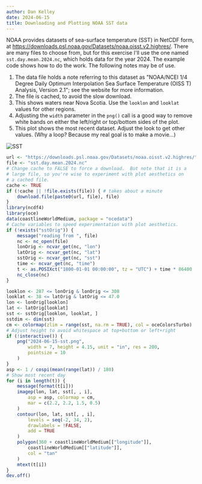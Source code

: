 ```yaml
---
author: Dan Kelley
date: 2024-06-15
title: Downloading and Plotting NOAA SST data
---
```


NOAA provides datasets of sea-surface temperature (SST) in NetCDF form, at
<https://downloads.psl.noaa.gov/Datasets/noaa.oisst.v2.highres/>.  There are
many files to choose from, but for this exercise I'll use the one named
`sst.day.mean.2024.nc`, which holds data for the year 2024. The example code shows how to do the work.  The following notes may be of use.

1. The data file holds a note referring to this dataset as "NOAA/NCEI 1/4
   Degree Daily Optimum Interpolation Sea Surface Temperature (OISS
T) Analysis, Version 2.1"; see the website for more information.
2. The file is cached, to avoid the slow download.
3. This shows waters near Nova Scotia. Use the `looklon` and `looklat` values
   for other regions.
4. Adjusting the `width` parameter in the `png()` call is a good way to remove
   white bands on either the left/right or top/bottom sides of the plot.
5. This plot shows the most recent dataset. Adjust the look to get other
   values. (Why a loop?  Because my real goal is to make a movie...)

![SST](/dek_blog/docs/assets/images/2024-06-15-sst.png)


```R
url <- "https://downloads.psl.noaa.gov/Datasets/noaa.oisst.v2.highres/"
file <- "sst.day.mean.2024.nc"
# Change cache to FALSE to force a download.  But note that it is a
# large file, so you're wise to experiment with plot aesthetics on
# a cached file.
cache <- TRUE
if (!cache || !file.exists(file)) { # takes about a minute
    download.file(paste0(url, file), file)
}
library(ncdf4)
library(oce)
data(coastlineWorldMedium, package = "ocedata")
# Cache variables to speed experimentation with plot aesthetics.
if (!exists("sstOrig")) {
    message("reading from ", file)
    nc <- nc_open(file)
    lonOrig <- ncvar_get(nc, "lon")
    latOrig <- ncvar_get(nc, "lat")
    sstOrig <- ncvar_get(nc, "sst")
    time <- ncvar_get(nc, "time")
    t <- as.POSIXct("1800-01-01 00:00:00", tz = "UTC") + time * 86400
    nc_close(nc)
}

looklon <- 287 <= lonOrig & lonOrig <= 308
looklat <- 38 <= latOrig & latOrig <= 47.0
lon <- lonOrig[looklon]
lat <- latOrig[looklat]
sst <- sstOrig[looklon, looklat, ]
sstdim <- dim(sst)
cm <- colormap(zlim = range(sst, na.rm = TRUE), col = oceColorsTurbo)
# Adjust height to avoid whitespace at top+bottom or left+right
if (!interactive()) {
    png("2024-06-15-sst.png",
        width = 7, height = 4.15, unit = "in", res = 200,
        pointsize = 10
    )
}
asp <- 1 / cospi(mean(range(lat)) / 180)
# Show most recent day
for (i in length(t)) {
    message(format(t[i]))
    imagep(lon, lat, sst[, , i],
        asp = asp, colormap = cm,
        mar = c(2.2, 2.2, 1.5, 0.5)
    )
    contour(lon, lat, sst[, , i],
        levels = seq(-2, 34, 2),
        drawlabels = !FALSE,
        add = TRUE
    )
    polygon(360 + coastlineWorldMedium[["longitude"]],
        coastlineWorldMedium[["latitude"]],
        col = "tan"
    )
    mtext(t[i])
}
dev.off()
```
